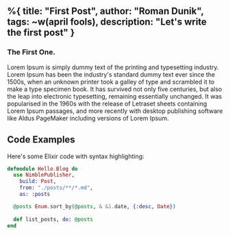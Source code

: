 %{
  title: "First Post",
  author: "Roman Dunik",
  tags: ~w(april fools),
  description: "Let's write the first post"
}
---

### The First One.

Lorem Ipsum is simply dummy text of the printing and typesetting industry. Lorem Ipsum has been the industry's standard dummy text ever since the 1500s, when an unknown printer took a galley of type and scrambled it to make a type specimen book. It has survived not only five centuries, but also the leap into electronic typesetting, remaining essentially unchanged. It was popularised in the 1960s with the release of Letraset sheets containing Lorem Ipsum passages, and more recently with desktop publishing software like Aldus PageMaker including versions of Lorem Ipsum.

## Code Examples

Here's some Elixir code with syntax highlighting:

```elixir
defmodule Hello.Blog do
  use NimblePublisher,
    build: Post,
    from: "./posts/**/*.md",
    as: :posts

  @posts Enum.sort_by(@posts, & &1.date, {:desc, Date})
  
  def list_posts, do: @posts
end
```


